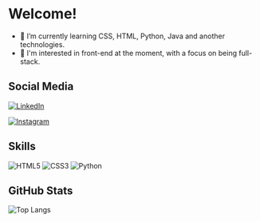 # Welcome!

- 🌱 I’m currently learning CSS, HTML, Python, Java and another technologies.
- 💬 I'm interested in front-end at the moment, with a focus on being full-stack.

## Social Media
[![LinkedIn](https://img.shields.io/badge/LinkedIn-0077B5?style=for-the-badge&logo=linkedin&logoColor=white)](https://www.linkedin.com/in/aroldo-rodas-miranda-filho-aa80761ba/)

[![Instagram](https://img.shields.io/badge/-Instagram-%23E4405F?style=for-the-badge&logo=instagram&logoColor=white)](https://www.instagram.com/aroldo_rmf/)

## Skills
![HTML5](https://img.shields.io/badge/HTML5-E34F26?style=for-the-badge&logo=html5&logoColor=white)
![CSS3](https://img.shields.io/badge/CSS3-1572B6?style=for-the-badge&logo=css3&logoColor=white)
![Python](https://img.shields.io/badge/python-3670A0?style=for-the-badge&logo=python&logoColor=ffdd54)

## GitHub Stats
![Top Langs](https://github-readme-stats-git-masterrstaa-rickstaa.vercel.app/api/top-langs/?username=aroldo-rodas&bg_color=000&border_color=30A3DC&title_color=E94D5F&text_color=FFF)
